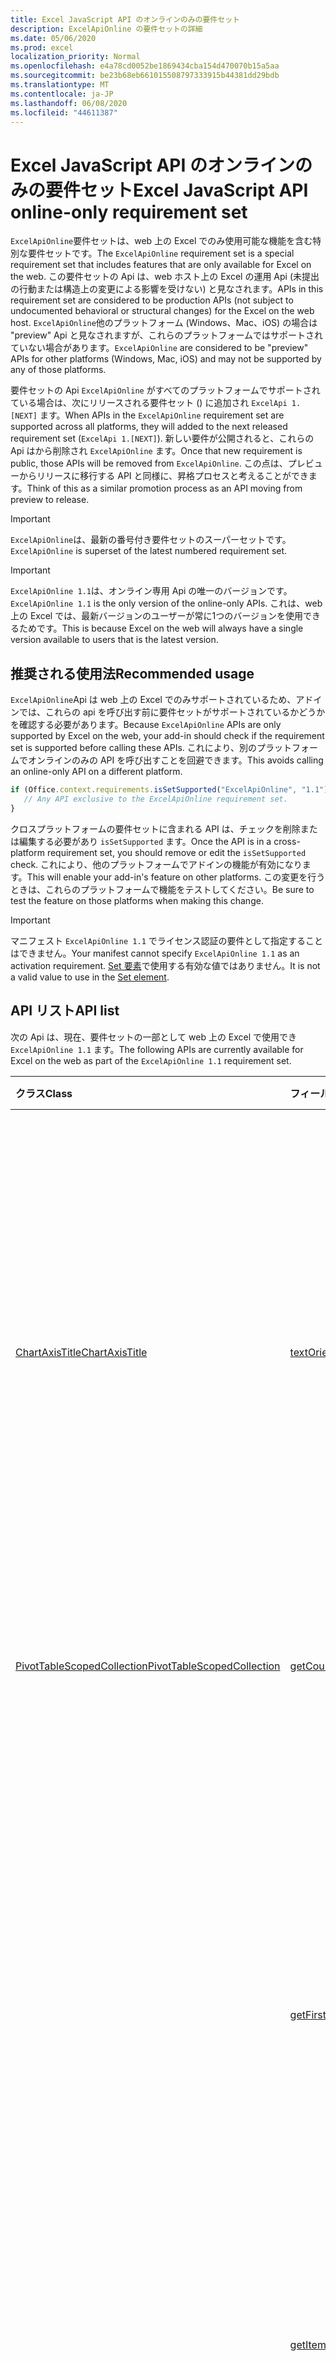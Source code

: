 ```yaml
---
title: Excel JavaScript API のオンラインのみの要件セット
description: ExcelApiOnline の要件セットの詳細
ms.date: 05/06/2020
ms.prod: excel
localization_priority: Normal
ms.openlocfilehash: e4a78cd0052be1869434cba154d470070b15a5aa
ms.sourcegitcommit: be23b68eb661015508797333915b44381dd29bdb
ms.translationtype: MT
ms.contentlocale: ja-JP
ms.lasthandoff: 06/08/2020
ms.locfileid: "44611387"
---
```

# <a name="excel-javascript-api-online-only-requirement-set"></a><span data-ttu-id="8fde1-103">Excel JavaScript API のオンラインのみの要件セット</span><span class="sxs-lookup"><span data-stu-id="8fde1-103">Excel JavaScript API online-only requirement set</span></span>

<span data-ttu-id="8fde1-104">`ExcelApiOnline`要件セットは、web 上の Excel でのみ使用可能な機能を含む特別な要件セットです。</span><span class="sxs-lookup"><span data-stu-id="8fde1-104">The `ExcelApiOnline` requirement set is a special requirement set that includes features that are only available for Excel on the web.</span></span> <span data-ttu-id="8fde1-105">この要件セットの Api は、web ホスト上の Excel の運用 Api (未提出の行動または構造上の変更による影響を受けない) と見なされます。</span><span class="sxs-lookup"><span data-stu-id="8fde1-105">APIs in this requirement set are considered to be production APIs (not subject to undocumented behavioral or structural changes) for the Excel on the web host.</span></span> <span data-ttu-id="8fde1-106">`ExcelApiOnline`他のプラットフォーム (Windows、Mac、iOS) の場合は "preview" Api と見なされますが、これらのプラットフォームではサポートされていない場合があります。</span><span class="sxs-lookup"><span data-stu-id="8fde1-106">`ExcelApiOnline` are considered to be "preview" APIs for other platforms (Windows, Mac, iOS) and may not be supported by any of those platforms.</span></span>

<span data-ttu-id="8fde1-107">要件セットの Api `ExcelApiOnline` がすべてのプラットフォームでサポートされている場合は、次にリリースされる要件セット () に追加され `ExcelApi 1.[NEXT]` ます。</span><span class="sxs-lookup"><span data-stu-id="8fde1-107">When APIs in the `ExcelApiOnline` requirement set are supported across all platforms, they will added to the next released requirement set (`ExcelApi 1.[NEXT]`).</span></span> <span data-ttu-id="8fde1-108">新しい要件が公開されると、これらの Api はから削除され `ExcelApiOnline` ます。</span><span class="sxs-lookup"><span data-stu-id="8fde1-108">Once that new requirement is public, those APIs will be removed from `ExcelApiOnline`.</span></span> <span data-ttu-id="8fde1-109">この点は、プレビューからリリースに移行する API と同様に、昇格プロセスと考えることができます。</span><span class="sxs-lookup"><span data-stu-id="8fde1-109">Think of this as a similar promotion process as an API moving from preview to release.</span></span>

> [!IMPORTANT]
> <span data-ttu-id="8fde1-110">`ExcelApiOnline`は、最新の番号付き要件セットのスーパーセットです。</span><span class="sxs-lookup"><span data-stu-id="8fde1-110">`ExcelApiOnline` is superset of the latest numbered requirement set.</span></span>

> [!IMPORTANT]
> <span data-ttu-id="8fde1-111">`ExcelApiOnline 1.1`は、オンライン専用 Api の唯一のバージョンです。</span><span class="sxs-lookup"><span data-stu-id="8fde1-111">`ExcelApiOnline 1.1` is the only version of the online-only APIs.</span></span> <span data-ttu-id="8fde1-112">これは、web 上の Excel では、最新バージョンのユーザーが常に1つのバージョンを使用できるためです。</span><span class="sxs-lookup"><span data-stu-id="8fde1-112">This is because Excel on the web will always have a single version available to users that is the latest version.</span></span>

## <a name="recommended-usage"></a><span data-ttu-id="8fde1-113">推奨される使用法</span><span class="sxs-lookup"><span data-stu-id="8fde1-113">Recommended usage</span></span>

<span data-ttu-id="8fde1-114">`ExcelApiOnline`Api は web 上の Excel でのみサポートされているため、アドインでは、これらの api を呼び出す前に要件セットがサポートされているかどうかを確認する必要があります。</span><span class="sxs-lookup"><span data-stu-id="8fde1-114">Because `ExcelApiOnline` APIs are only supported by Excel on the web, your add-in should check if the requirement set is supported before calling these APIs.</span></span> <span data-ttu-id="8fde1-115">これにより、別のプラットフォームでオンラインのみの API を呼び出すことを回避できます。</span><span class="sxs-lookup"><span data-stu-id="8fde1-115">This avoids calling an online-only API on a different platform.</span></span>

```js
if (Office.context.requirements.isSetSupported("ExcelApiOnline", "1.1")) {
   // Any API exclusive to the ExcelApiOnline requirement set.
}
```

<span data-ttu-id="8fde1-116">クロスプラットフォームの要件セットに含まれる API は、チェックを削除または編集する必要があり `isSetSupported` ます。</span><span class="sxs-lookup"><span data-stu-id="8fde1-116">Once the API is in a cross-platform requirement set, you should remove or edit the `isSetSupported` check.</span></span> <span data-ttu-id="8fde1-117">これにより、他のプラットフォームでアドインの機能が有効になります。</span><span class="sxs-lookup"><span data-stu-id="8fde1-117">This will enable your add-in's feature on other platforms.</span></span> <span data-ttu-id="8fde1-118">この変更を行うときは、これらのプラットフォームで機能をテストしてください。</span><span class="sxs-lookup"><span data-stu-id="8fde1-118">Be sure to test the feature on those platforms when making this change.</span></span>

> [!IMPORTANT]
> <span data-ttu-id="8fde1-119">マニフェスト `ExcelApiOnline 1.1` でライセンス認証の要件として指定することはできません。</span><span class="sxs-lookup"><span data-stu-id="8fde1-119">Your manifest cannot specify `ExcelApiOnline 1.1` as an activation requirement.</span></span> <span data-ttu-id="8fde1-120">[Set 要素](../manifest/set.md)で使用する有効な値ではありません。</span><span class="sxs-lookup"><span data-stu-id="8fde1-120">It is not a valid value to use in the [Set element](../manifest/set.md).</span></span>

## <a name="api-list"></a><span data-ttu-id="8fde1-121">API リスト</span><span class="sxs-lookup"><span data-stu-id="8fde1-121">API list</span></span>

<span data-ttu-id="8fde1-122">次の Api は、現在、要件セットの一部として web 上の Excel で使用でき `ExcelApiOnline 1.1` ます。</span><span class="sxs-lookup"><span data-stu-id="8fde1-122">The following APIs are currently available for Excel on the web as part of the `ExcelApiOnline 1.1` requirement set.</span></span>

| <span data-ttu-id="8fde1-123">クラス</span><span class="sxs-lookup"><span data-stu-id="8fde1-123">Class</span></span> | <span data-ttu-id="8fde1-124">フィールド</span><span class="sxs-lookup"><span data-stu-id="8fde1-124">Fields</span></span> | <span data-ttu-id="8fde1-125">説明</span><span class="sxs-lookup"><span data-stu-id="8fde1-125">Description</span></span> |
|:---|:---|:---|
|[<span data-ttu-id="8fde1-126">ChartAxisTitle</span><span class="sxs-lookup"><span data-stu-id="8fde1-126">ChartAxisTitle</span></span>](/javascript/api/excel/excel.chartaxistitle)|[<span data-ttu-id="8fde1-127">textOrientation</span><span class="sxs-lookup"><span data-stu-id="8fde1-127">textOrientation</span></span>](/javascript/api/excel/excel.chartaxistitle#textorientation)|<span data-ttu-id="8fde1-128">グラフ軸のタイトルに対して、テキストの方向を指定する角度を指定します。</span><span class="sxs-lookup"><span data-stu-id="8fde1-128">Specifies the angle to which the text is oriented for the chart axis title.</span></span> <span data-ttu-id="8fde1-129">この値は、-90 ~ 90 の整数、または垂直方向のテキストの整数の180のいずれかである必要があります。</span><span class="sxs-lookup"><span data-stu-id="8fde1-129">The value should either be an integer from -90 to 90 or the integer 180 for vertically-oriented text.</span></span>|
|[<span data-ttu-id="8fde1-130">PivotTableScopedCollection</span><span class="sxs-lookup"><span data-stu-id="8fde1-130">PivotTableScopedCollection</span></span>](/javascript/api/excel/excel.pivottablescopedcollection)|[<span data-ttu-id="8fde1-131">getCount()</span><span class="sxs-lookup"><span data-stu-id="8fde1-131">getCount()</span></span>](/javascript/api/excel/excel.pivottablescopedcollection#getcount--)|<span data-ttu-id="8fde1-132">コレクション内のピボットテーブルの数を取得します。</span><span class="sxs-lookup"><span data-stu-id="8fde1-132">Gets the number of PivotTables in the collection.</span></span>|
||[<span data-ttu-id="8fde1-133">getFirst()</span><span class="sxs-lookup"><span data-stu-id="8fde1-133">getFirst()</span></span>](/javascript/api/excel/excel.pivottablescopedcollection#getfirst--)|<span data-ttu-id="8fde1-134">コレクション内の最初のピボットテーブルを取得します。</span><span class="sxs-lookup"><span data-stu-id="8fde1-134">Gets the first PivotTable in the collection.</span></span> <span data-ttu-id="8fde1-135">コレクション内のピボットテーブルは、上から下、左から右に並べ替えられます。この場合、左上のテーブルはコレクションの最初のピボットテーブルになります。</span><span class="sxs-lookup"><span data-stu-id="8fde1-135">The PivotTables in the collection are sorted top to bottom and left to right, such that top-left table is the first PivotTable in the collection.</span></span>|
||[<span data-ttu-id="8fde1-136">getItem(key: string)</span><span class="sxs-lookup"><span data-stu-id="8fde1-136">getItem(key: string)</span></span>](/javascript/api/excel/excel.pivottablescopedcollection#getitem-key-)|<span data-ttu-id="8fde1-137">名前に基づいてピボットテーブルを取得します。</span><span class="sxs-lookup"><span data-stu-id="8fde1-137">Gets a PivotTable by name.</span></span>|
||[<span data-ttu-id="8fde1-138">getItemOrNullObject(name: string)</span><span class="sxs-lookup"><span data-stu-id="8fde1-138">getItemOrNullObject(name: string)</span></span>](/javascript/api/excel/excel.pivottablescopedcollection#getitemornullobject-name-)|<span data-ttu-id="8fde1-139">名前を使用してピボットテーブルを取得します。</span><span class="sxs-lookup"><span data-stu-id="8fde1-139">Gets a PivotTable by name.</span></span> <span data-ttu-id="8fde1-140">PivotTable が存在しない場合は null オブジェクトを返します。</span><span class="sxs-lookup"><span data-stu-id="8fde1-140">If the PivotTable does not exist, will return a null object.</span></span>|
||[<span data-ttu-id="8fde1-141">items</span><span class="sxs-lookup"><span data-stu-id="8fde1-141">items</span></span>](/javascript/api/excel/excel.pivottablescopedcollection#items)|<span data-ttu-id="8fde1-142">このコレクション内に読み込まれた子アイテムを取得します。</span><span class="sxs-lookup"><span data-stu-id="8fde1-142">Gets the loaded child items in this collection.</span></span>|
|[<span data-ttu-id="8fde1-143">Range</span><span class="sxs-lookup"><span data-stu-id="8fde1-143">Range</span></span>](/javascript/api/excel/excel.range)|[<span data-ttu-id="8fde1-144">getPivotTables テーブル (fullyContained?: boolean)</span><span class="sxs-lookup"><span data-stu-id="8fde1-144">getPivotTables(fullyContained?: boolean)</span></span>](/javascript/api/excel/excel.range#getpivottables-fullycontained-)|<span data-ttu-id="8fde1-145">範囲に重なっているピボットテーブルのスコープ設定されたコレクションを取得します。</span><span class="sxs-lookup"><span data-stu-id="8fde1-145">Gets a scoped collection of PivotTables that overlap with the range.</span></span>|

## <a name="see-also"></a><span data-ttu-id="8fde1-146">関連項目</span><span class="sxs-lookup"><span data-stu-id="8fde1-146">See also</span></span>

- [<span data-ttu-id="8fde1-147">Excel JavaScript API リファレンス ドキュメント</span><span class="sxs-lookup"><span data-stu-id="8fde1-147">Excel JavaScript API Reference Documentation</span></span>](/javascript/api/excel?view=excel-js-online)
- [<span data-ttu-id="8fde1-148">Excel JavaScript プレビュー API</span><span class="sxs-lookup"><span data-stu-id="8fde1-148">Excel JavaScript preview APIs</span></span>](./excel-preview-apis.md)
- [<span data-ttu-id="8fde1-149">Excel JavaScript API の要件セット</span><span class="sxs-lookup"><span data-stu-id="8fde1-149">Excel JavaScript API requirement sets</span></span>](./excel-api-requirement-sets.md)